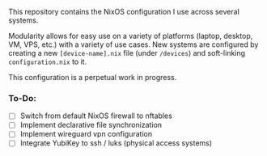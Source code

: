 This repository contains the NixOS configuration I use across several systems.

Modularity allows for easy use on a variety of platforms (laptop, desktop, VM, VPS, etc.) with a variety of use cases.
New systems are configured by creating a new `[device-name].nix` file (under `/devices`) and soft-linking `configuration.nix` to it.

This configuration is a perpetual work in progress.

### To-Do:
- [ ] Switch from default NixOS firewall to nftables
- [ ] Implement declarative file synchronization
- [ ] Implement wireguard vpn configuration
- [ ] Integrate YubiKey to ssh / luks (physical access systems)
